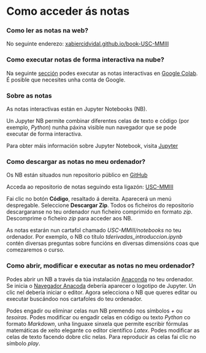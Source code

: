 # Como acceder ás notas

### Como ler as notas na web?

 No seguinte enderezo: [xabiercidvidal.github.io/book-USC-MMIII](https://xabiercidvidal.github.io/USC-MMIII)

### Como executar notas de forma interactiva na nube?

 Na seguinte [sección](https://jahernando.github.io/book-USC-MMIII/run_cloud.html) podes executar as notas interactivas en [Google Colab](https://colab.research.google.com/?hl=es). É posible que necesites unha conta de Google.

### Sobre as notas

As notas interactivas están en Jupyter Notebooks (NB).

Un Jupyter NB permite combinar diferentes celas de texto e código (por exemplo, *Python*) nunha páxina visible nun navegador que se pode executar de forma interactiva.

Para obter máis información sobre Jupyter Notebook, visita [Jupyter](https://jupyter.org)

### Como descargar as notas no meu ordenador?

Os NB están situados nun repositorio público en [GitHub](https://github.com)

Acceda ao repositorio de notas seguindo esta ligazón: [USC-MMIII](https://github.com/xabiercidvidal/USC-MMIII)

Fai clic no botón **Código**, resaltado á dereita. Aparecerá un menú despregable. Seleccione **Descargar Zip**. Todos os ficheiros do repositorio descargaranse no teu ordenador nun ficheiro comprimido en formato *zip*. Descomprime o ficheiro *zip* para acceder aos NB.

As notas estarán nun cartafol chamado *USC-MMIII/notebooks* no teu ordenador. Por exemplo, o NB co título *tderivadas_introduccion.ipynb* contén diversas preguntas sobre funcións en diversas dimensións coas que comezaremos o curso.

### Como abrir, modificar e executar as notas no meu ordenador?

Podes abrir un NB a través da túa instalación [Anaconda](https://anaconda.org) no teu ordenador. Se inicia o [Navegador Anacoda](https://docs.anaconda.com/navigator) debería aparecer o logotipo de Jupyter. Un clic nel debería iniciar o editor. Agora selecciona o NB que queres editar ou executar buscándoo nos cartafoles do teu ordenador.

Podes engadir ou eliminar celas nun NB premendo nos símbolos *+* ou *tesoiras*. Podes modificar ou engadir celas en código ou texto *Python* co formato *Markdown*, unha linguaxe sinxela que permite escribir fórmulas matemáticas de xeito elegante co editor científico *Latex*. Podes modificar as celas de texto facendo dobre clic nelas. Para reproducir as celas fai clic no símbolo *play*.